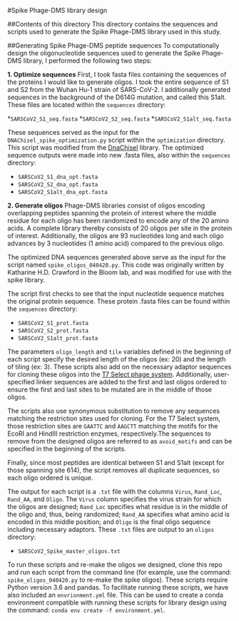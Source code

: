 #Spike Phage-DMS library design

##Contents of this directory
This directory contains the sequences and scripts used to generate the Spike Phage-DMS library used in this study. 

##Generating Spike Phage-DMS peptide sequences
To computationally design the oligonucleotide sequences used to generate the Spike Phage-DMS library, I performed the following two steps:

**1. Optimize sequences**
First, I took fasta files containing the sequences of the proteins I would like to generate oligos. I took the entire sequence of S1 and S2 from the Wuhan Hu-1 strain of SARS-CoV-2. I additionally generated sequences in the background of the D614G mutation, and called this S1alt. These files are located within the `sequences` directory:

*`SARSCoV2_S1_seq.fasta`
*`SARSCoV2_S2_seq.fasta`
*`SARSCoV2_S1alt_seq.fasta`

These sequences served as the input for the `DNAChisel_spike_optimization.py` script within the `optimization` directory. This script was modified from the [DnaChisel](https://github.com/Edinburgh-Genome-Foundry/DnaChisel) library. The optimized sequence outputs were made into new .fasta files, also within the `sequences` directory:

* `SARSCoV2_S1_dna_opt.fasta`
* `SARSCoV2_S2_dna_opt.fasta`
* `SARSCoV2_S1alt_dna_opt.fasta`

**2. Generate oligos**
Phage-DMS libraries consist of oligos encoding overlapping peptides spanning the protein of interest where the middle residue for each oligo has been randomized to encode any of the 20 amino acids. A complete library thereby consists of 20 oligos per site in the protein of interest. Additionally, the oligos are 93 nucleotides long and each oligo advances by 3 nucleotides (1 amino acid) compared to the previous oligo.

The optimized DNA sequences generated above serve as the input for the script named `spike_oligos_040420.py`. This code was originally written by Katharine H.D. Crawford in the Bloom lab, and was modified for use with the spike library.

The script first checks to see that the input nucleotide sequence matches the original protein sequence. These protein .fasta files can be found within the `sequences` directory:

* `SARSCoV2_S1_prot.fasta`
* `SARSCoV2_S2_prot.fasta`
* `SARSCoV2_S1alt_prot.fasta`

The parameters `oligo_length` and `tile` variables defined in the beginning of each script specify the desired length of the oligos (ex: 20) and the length of tiling (ex: 3). These scripts also add on the necessary adaptor sequences for cloning these oligos into the [T7 Select phage system](https://www.emdmillipore.com/US/en/product/T7Select10-3-Cloning-Kit,EMD_BIO-70550#anchor_USP).
Additionally, user-specified linker sequences are added to the first and last oligos ordered to ensure the first and last sites to be mutated are in the middle of those oligos. 

The scripts also use synonymous substitution to remove any sequences matching the restriction sites used for cloning. For the T7 Select system, those restriction sites are `GAATTC` and `AAGCTT` matching the motifs for the EcoRI and HindIII restriction enzymes, respectively.The sequences to remove from the designed oligos are referred to as `avoid_motifs` and can be specified in the beginning of the scripts.

Finally, since most peptides are identical between S1 and S1alt (except for those spanning site 614), the script removes all duplicate sequences, so each oligo ordered is unique.

The output for each script is a `.txt` file with the columns `Virus`, `Rand_Loc`, `Rand_AA`, and `Oligo`. 
The `Virus` column specifies the virus strain for which the oligos are designed; `Rand_Loc` specifies what residue is in the middle of the oligo and, thus, being randomized; `Rand_AA` specifies what amino acid is encoded in this middle position; and `Oligo` is the final oligo sequence including necessary adaptors.
These `.txt` files are output to an `oligos` directory:

* `SARSCoV2_Spike_master_oligos.txt`

To run these scripts and re-make the oligos we designed, clone this repo and run each script from the command line (for example, use the command: `spike_oligos_040420.py` to re-make the spike oligos).
These scripts require Python version 3.6 and pandas.
To facilitate running these scripts, we have also included an `envrionment.yml` file.
This can be used to create a conda environment compatible with running these scripts for library design using the command: `conda env create -f environment.yml`.
